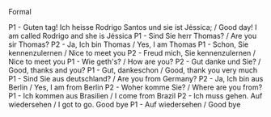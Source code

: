 Formal

P1 - Guten tag! Ich heisse Rodrigo Santos und sie ist Jéssica; / Good day! I am called Rodrigo and she is Jéssica
P1 - Sind Sie herr Thomas? / Are you sir Thomas?
P2 - Ja, Ich bin Thomas / Yes, I am Thomas
P1 - Schon, Sie kennenzulernen / Nice to meet you
P2 - Freud mich, Sie kennenzulernen / Nice to meet you
P1 - Wie geth's? / How are you?
P2 - Gut danke und Sie? / Good, thanks and you?
P1 - Gut, dankeschon / Good, thank you very much
P1 - Sind Sie aus deutschland? / Are you from Germany?
P2 - Ja, Ich bin aus Berlin / Yes, I am from Berlin
P2 - Woher komme Sie? / Where are you from?
P1 - Ich kommen aus Brasilien / I come from Brazil
P2 - Ich muss gehen. Auf wiedersehen / I got to go. Good bye
P1 - Auf wiedersehen / Good bye